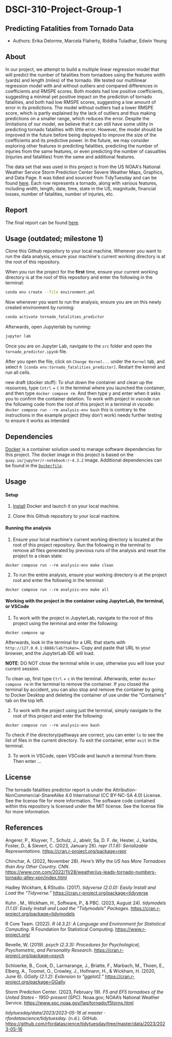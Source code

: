 # DSCI-310-Project-Group-1

## Predicting Fatalities from Tornado Data 

- Authors: Erika Delorme, Marcela Flaherty, Riddha Tuladhar, Edwin Yeung

## About 

In our project, we attempt to build a multiple linear regression model that will predict the number of fatalities from tornadoes using the features width (yards) and length (miles) of the tornado. We tested our multilinear regression model with and without outliers and compared differences in coefficients and RMSPE scores. Both models had low positive coefficients, suggesting a minimal yet positive impact on the prediction of tornado fatalities, and both had low RMSPE scores, suggesting a low amount of error in its predictions. The model without outliers had a lower RMSPE score, which is partly explained by the lack of outliers and thus making predictions on a smaller range, which reduces the error. Despite the limitations of our model, we believe that it can still have some utility in predicting tornado fatalities with little error. However, the model should be improved in the future before being deployed to improve the size of the coefficients and its predictive power. In the future, we may consider exploring other features in predicting fatalities, predicting the number of injuries from the same features, or even predicting the number of casualties (injuries and fatalities) from the same and additional features. 

The data set that was used in this project is from the US NOAA's National Weather Service Storm Prediction Center Severe Weather Maps, Graphics, and Data Page. It was tidied and sourced from TidyTuesday and can be found [here](https://github.com/rfordatascience/tidytuesday/tree/master/data/2023/2023-05-16). Each row represents a tornado, along with various features, including width, length, date, time, state in the US, magnitude, financial losses, number of fatalities, number of injuries, etc. 

## Report 

The final report can be found [here](https://github.com/DSCI-310-2024/DSCI-310-Group-1-Predict-Fatalities-From-Tornado-Data/blob/main/src/tornado_fatalities_predictor.ipynb). 

## Usage (outdated; milestone 1)
Clone this Github repository to your local machine. Whenever you want to run the data analysis, ensure your machine's current working directory is at the root of this repository.

When you run the project for the **first** time, ensure your current working directory is at the root of this repository and enter the following in the terminal:
``` bash
conda env create --file environment.yml
```

Now whenever you want to run the analysis, ensure you are on this newly created environment by running:
``` bash
conda activate tornado_fatalities_predictor
```

Afterwards, open Jupyterlab by running:
```bash
jupyter lab
```

Once you are on Jupyter Lab, navigate to the `src` folder and open the `tornado_predictor.ipynb` file. 

After you open the file, click on `Change Kernel...` under the `Kernel` tab, and select `R [conda env:tornado_fatalities_predictor]`. Restart the kernel and run all cells.

new draft (docker stuff): To shut down the container and clean up the resources, type `Cntrl` + `C` in the terminal where you launched the container, and then type `docker compose rm`. And then type y and enter when it asks you to confirm the container deletion. To work with project in vscode run the following code from the root of this project in a terminal in vscode: `docker compose run --rm analysis-env bash` this is contrary to the instructions in the example project (they don't work) needs further testing to ensure it works as intended

## Dependencies
[Docker](https://www.docker.com/) is a container solution used to manage software dependencies for this project. The docker image in this project is based on the `quay.io/jupyter/r-notebook:r-4.3.2` image. Additional dependencies can be found in the [`Dockerfile`](Dockerfile).

## Usage

#### Setup
1. [Install](https://www.docker.com/get-started/) Docker and launch it on your local machine.

2. Clone this Github repository to your local machine.

#### Running the analysis
1. Ensure your local machine's current working directory is located at the root of this project repository. Run the following in the terminal to remove all files generated by previous runs of the analysis and reset the project to a clean state:

```
docker compose run --rm analysis-env make clean
```

2. To run the entire analysis, ensure your working directory is at the project root and enter the following in the terminal:

```
docker compose run --rm analysis-env make all
```

#### Working with the project in the container using JupyterLab, the terminal, or VSCode
1. To work with the project in JupyterLab, navigate to the root of this project using the terminal and enter the following:

```
docker compose up
```
Afterwards, look in the terminal for a URL that starts with `http://127.0.0.1:8888/lab?token=`. Copy and paste that URL to your browser, and the JupyterLab IDE will load.

**NOTE**: DO NOT close the terminal while in use, otherwise you will lose your current session.

To clean up, first type `Ctrl` + `c` in the terminal. Afterwards, enter `docker compose rm` in the terminal to remove the container. If you closed the terminal by accident, you can also stop and remove the container by going to Docker Desktop and deleting the container of use under the "Containers" tab on the top left.

2. To work with the project using just the terminal, simply navigate to the root of this project and enter the following:

```
docker compose run --rm analysis-env bash
```
To check if the directory/pathways are correct, you can enter `ls` to see the list of files in the current directory. To exit the container, enter `exit` in the terminal.

3. To work in VSCode, open VSCode and launch a terminal from there. Then enter ...
## License 

The tornado fatalities predictor report is under the Attribution-NonCommercial-ShareAlike 4.0 International (CC BY-NC-SA 4.0) License. See the license file for more information. The software code contained within this repository is licensed under the MIT license. See the license file for more information. 

## References 

Angerer, P., Kluyver, T., Schulz, J., abielr, Sa, D. F. de, Hester, J., karldw, Foster, D., & Sievert, C. (2023, January 26). *repr (1.1.6): Serializable Representations*. https://cran.r-project.org/package=repr

Chinchar, A. (2022, November 28). *Here’s Why the US has More Tornadoes than Any Other Country. CNN*. https://www.cnn.com/2022/11/28/weather/us-leads-tornado-numbers-tornado-alley-xpn/index.html

Hadley Wickham, & RStudio. (2017). *tidyverse (2.0.0): Easily Install and Load the “Tidyverse.”* https://cran.r-project.org/package=tidyverse

Kuhn , M., Wickham, H., Software, P., & PBC. (2023, August 24). *tidymodels (1.1.0): Easily Install and Load the “Tidymodels” Packages*. https://cran.r-project.org/package=tidymodels

R Core Team. (2022). *R (4.3.2): A Language and Environment for Statistical Computing*. R Foundation for Statistical Computing. https://www.r-project.org/

Revelle, W. (2019). *psych (2.3.3): Procedures for Psychological, Psychometric, and Personality Research*. https://cran.r-project.org/package=psych

Schloerke, B., Cook, D., Larmarange, J., Briatte, F., Marbach, M., Thoen, E., Elberg, A., Toomet, O., Crowley, J., Hofmann, H., & Wickham, H. (2020, June 6). *GGally (2.1.2): Extension to “ggplot2.”* https://cran.r-project.org/package=GGally

Storm Prediction Center. (2023, February 19). *F5 and EF5 tornadoes of the United States - 1950-present (SPC)*. Noaa.gov; NOAA’s National Weather Service. https://www.spc.noaa.gov/faq/tornado/f5torns.html 

*tidytuesday/data/2023/2023-05-16 at master · rfordatascience/tidytuesday*. (n.d.). GitHub. https://github.com/rfordatascience/tidytuesday/tree/master/data/2023/2023-05-16
